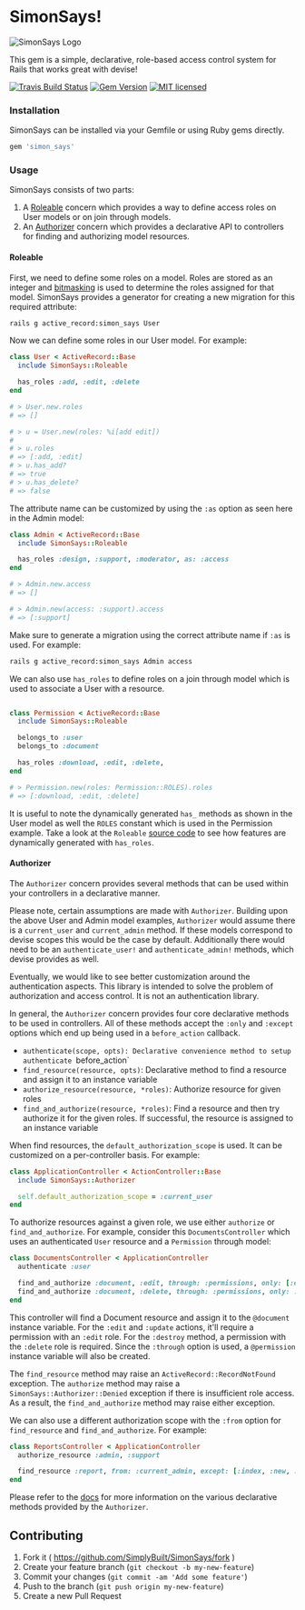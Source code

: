 # SimonSays!

![SimonSays
Logo](https://raw.githubusercontent.com/SimplyBuilt/SimonSays/master/SimonSays.png)

This gem is a simple, declarative, role-based access control system for
Rails that works great with devise!

[![Travis Build Status](https://travis-ci.org/SimplyBuilt/SimonSays.svg)](https://travis-ci.org/SimplyBuilt/SimonSays)
[![Gem Version](https://badge.fury.io/rb/simon_says.svg)](https://badge.fury.io/rb/simon_says)
[![MIT licensed](https://img.shields.io/badge/license-MIT-blue.svg)](./LICENSE)

### Installation

SimonSays can be installed via your Gemfile or using Ruby gems directly.

```ruby
gem 'simon_says'
```

### Usage

SimonSays consists of two parts:

1. A [Roleable](#roleable) concern which provides a way to define access roles
   on User models or on join through models.
2. An [Authorizer](#authorizer) concern which provides a declarative API
   to controllers for finding and authorizing model resources.

#### Roleable

First, we need to define some roles on a model. Roles are stored as an
integer and [bitmasking](https://en.wikipedia.org/wiki/Mask_(computing))
is used to determine the roles assigned for that model. SimonSays
provides a generator for creating a new migration for this required
attribute:

```bash
rails g active_record:simon_says User
```

Now we can define some roles in our User model. For example:

```ruby
class User < ActiveRecord::Base
  include SimonSays::Roleable

  has_roles :add, :edit, :delete
end

# > User.new.roles
# => []

# > u = User.new(roles: %i[add edit])
#
# > u.roles
# => [:add, :edit]
# > u.has_add?
# => true
# > u.has_delete?
# => false
```

The attribute name can be customized by using the `:as` option as seen
here in the Admin model:

```ruby
class Admin < ActiveRecord::Base
  include SimonSays::Roleable

  has_roles :design, :support, :moderator, as: :access
end

# > Admin.new.access
# => []

# > Admin.new(access: :support).access
# => [:support]
```

Make sure to generate a migration using the correct attribute name if
`:as` is used. For example:

```bash
rails g active_record:simon_says Admin access
```

We can also use `has_roles` to define roles on a join through model
which is used to associate a User with a resource.

```ruby

class Permission < ActiveRecord::Base
  include SimonSays::Roleable

  belongs_to :user
  belongs_to :document

  has_roles :download, :edit, :delete,
end

# > Permission.new(roles: Permission::ROLES).roles
# => [:download, :edit, :delete]
```

It is useful to note the dynamically generated `has_` methods as shown
in the User model as well the `ROLES` constant which is used in the
Permission example. Take a look at the `Roleable`
[source code](https://github.com/SimplyBuilt/SimonSays/blob/master/lib/simon_says/roleable.rb)
to see how features are dynamically generated with `has_roles`.

#### Authorizer

The `Authorizer` concern provides several methods that can be used within
your controllers in a declarative manner.

Please note, certain assumptions are made with `Authorizer`. Building
upon the above User and Admin model examples, `Authorizer` would assume
there is a `current_user` and `current_admin` method. If these models
correspond to devise scopes this would be the case by default.
Additionally there would need to be an `authenticate_user!` and
`authenticate_admin!` methods, which devise provides as well.

Eventually, we would like to see better customization around the
authentication aspects. This library is intended to solve the problem of
authorization and access control. It is not an authentication library.

In general, the `Authorizer` concern provides four core declarative methods
to be used in controllers. All of these methods accept the `:only` and
`:except` options which end up being used in a `before_action` callback.

- `authenticate(scope, opts): Declarative convenience method to setup
  authenticate `before_action`
- `find_resource(resource, opts)`: Declarative method to find a resource
  and assign it to an instance variable
- `authorize_resource(resource, *roles)`: Authorize resource for given
  roles
- `find_and_authorize(resource, *roles)`: Find a resource and then try
  authorize it for the given roles. If successful, the resource is
  assigned to an instance variable

When find resources, the `default_authorization_scope` is used. It can
be customized on a per-controller basis. For example:

```ruby
class ApplicationController < ActionController::Base
  include SimonSays::Authorizer

  self.default_authorization_scope = :current_user
end
```

To authorize resources against a given role, we use either `authorize`
or `find_and_authorize`. For example, consider this
`DocumentsController` which uses an authenticated `User` resource and a
`Permission` through model:

```ruby
class DocumentsController < ApplicationController
  authenticate :user

  find_and_authorize :document, :edit, through: :permissions, only: [:edit, :update]
  find_and_authorize :document, :delete, through: :permissions, only: :destroy
end
```

This controller will find a Document resource and assign it to the
`@document` instance variable. For the `:edit` and `:update` actions,
it'll require a permission with an `:edit` role. For the `:destroy`
method, a permission with the `:delete` role is required. Since the
`:through` option is used, a `@permission` instance variable will also
be created.

The `find_resource` method may raise an `ActiveRecord::RecordNotFound`
exception. The `authorize` method may raise a
`SimonSays::Authorizer::Denied` exception if there is insufficient role
access. As a result, the `find_and_authorize` method may raise either
exception.

We can also use a different authorization scope with the `:from`
option for `find_resource` and `find_and_authorize`. For example:

```ruby
class ReportsController < ApplicationController
  authorize_resource :admin, :support

  find_resource :report, from: :current_admin, except: [:index, :new, :create]
end
```

Please refer to the
[docs](http://www.rubydoc.info/github/SimplyBuilt/SimonSays/SimonSays/Authorizer/ClassMethods)
for more information on the various declarative methods provided by the
`Authorizer`.

## Contributing

1. Fork it ( https://github.com/SimplyBuilt/SimonSays/fork )
2. Create your feature branch (`git checkout -b my-new-feature`)
3. Commit your changes (`git commit -am 'Add some feature'`)
4. Push to the branch (`git push origin my-new-feature`)
5. Create a new Pull Request
